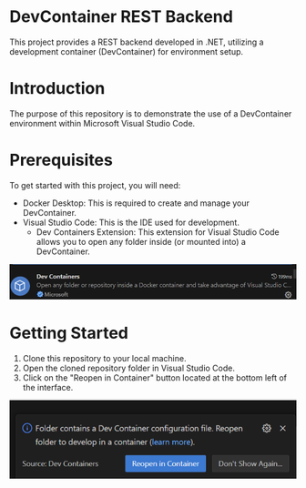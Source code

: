 # DevContainer REST Backend
This project provides a REST backend developed in .NET, utilizing a development container (DevContainer) for environment setup.

# Introduction
The purpose of this repository is to demonstrate the use of a DevContainer environment within Microsoft Visual Studio Code.

# Prerequisites
To get started with this project, you will need:

- Docker Desktop: This is required to create and manage your DevContainer.
- Visual Studio Code: This is the IDE used for development.
  - Dev Containers Extension: This extension for Visual Studio Code allows you to open any folder inside (or mounted into) a DevContainer.
  
![VS Code Open Devcontainer](Content/DevContainersExtension.png)

# Getting Started
1. Clone this repository to your local machine.
2. Open the cloned repository folder in Visual Studio Code.
3. Click on the "Reopen in Container" button located at the bottom left of the interface.

![VS Code Open Devcontainer](Content/VSCodeOpenDevcontainer.png)